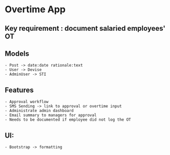# Overtime App

## Key requirement : document salaried employees' OT

## Models
    - Post -> date:date rationale:text
    - User -> Devise
    - AdminUser -> STI
    
## Features
    - Approval workflow
    - SMS Sending -> link to approval or overtime input
    - Administrate admin dashboard
    - Email summary to managers for approval
    - Needs to be documented if employee did not log the OT

## UI:
    - Bootstrap -> formatting
